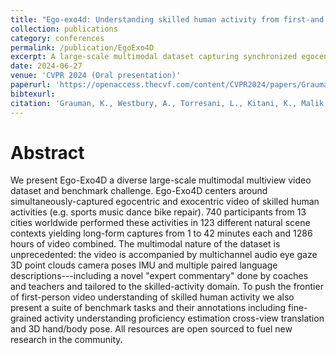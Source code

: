 ```yaml
---
title: "Ego-exo4d: Understanding skilled human activity from first-and third-person perspectives"
collection: publications
category: conferences
permalink: /publication/EgoExo4D
excerpt: A large-scale multimodal dataset capturing synchronized egocentric and exocentric video of skilled human activities.
date: 2024-06-27
venue: 'CVPR 2024 (Oral presentation)'
paperurl: 'https://openaccess.thecvf.com/content/CVPR2024/papers/Grauman_Ego-Exo4D_Understanding_Skilled_Human_Activity_from_First-_and_Third-Person_Perspectives_CVPR_2024_paper.pdf'
bibtexurl: 
citation: 'Grauman, K., Westbury, A., Torresani, L., Kitani, K., Malik, J., Afouras, T., ... & Wray, M. (2024). Ego-exo4d: Understanding skilled human activity from first-and third-person perspectives. In Proceedings of the IEEE/CVF Conference on Computer Vision and Pattern Recognition (pp. 19383-19400).'
---
```

Abstract
====
We present Ego-Exo4D a diverse large-scale multimodal multiview video dataset and benchmark challenge. Ego-Exo4D centers around simultaneously-captured egocentric and exocentric video of skilled human activities (e.g. sports music dance bike repair). 740 participants from 13 cities worldwide performed these activities in 123 different natural scene contexts yielding long-form captures from 1 to 42 minutes each and 1286 hours of video combined. The multimodal nature of the dataset is unprecedented: the video is accompanied by multichannel audio eye gaze 3D point clouds camera poses IMU and multiple paired language descriptions---including a novel "expert commentary" done by coaches and teachers and tailored to the skilled-activity domain. To push the frontier of first-person video understanding of skilled human activity we also present a suite of benchmark tasks and their annotations including fine-grained activity understanding proficiency estimation cross-view translation and 3D hand/body pose. All resources are open sourced to fuel new research in the community.